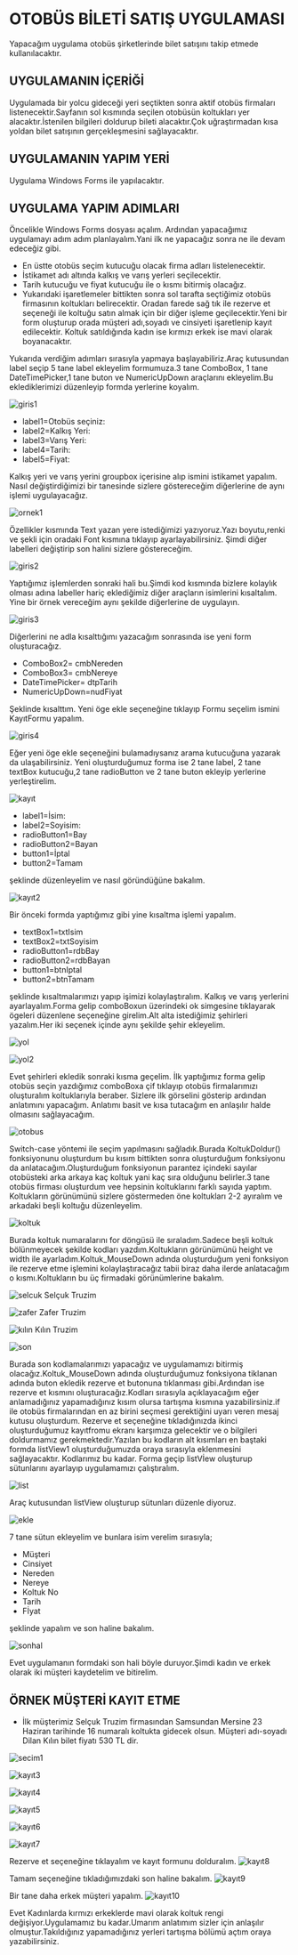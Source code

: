 # OTOBÜS BİLETİ SATIŞ UYGULAMASI
Yapacağım uygulama otobüs şirketlerinde bilet satışını takip etmede kullanılacaktır.
## UYGULAMANIN İÇERİĞİ
Uygulamada bir yolcu gideceği yeri seçtikten sonra aktif otobüs firmaları listenecektir.Sayfanın sol kısmında seçilen otobüsün koltukları yer alacaktır.İstenilen bilgileri doldurup bileti alacaktır.Çok uğraştırmadan kısa yoldan bilet satışının gerçekleşmesini sağlayacaktır.
## UYGULAMANIN YAPIM YERİ
Uygulama Windows Forms ile yapılacaktır.
## UYGULAMA YAPIM ADIMLARI
Öncelikle Windows Forms dosyası açalım. Ardından yapacağımız uygulamayı adım adım planlayalım.Yani ilk ne yapacağız sonra ne ile devam edeceğiz gibi.
  * En üstte otobüs seçim kutucuğu olacak firma adları listelenecektir.
  * İstikamet adı altında kalkış ve varış yerleri seçilecektir.
  * Tarih kutucuğu ve fiyat kutucuğu ile o kısmı bitirmiş olacağız.
  * Yukarıdaki işaretlemeler bittikten sonra sol tarafta seçtiğimiz otobüs firmasının koltukları belirecektir. Oradan farede sağ tık ile rezerve et seçeneği ile koltuğu satın almak için bir diğer işleme geçilecektir.Yeni bir form oluşturup orada müşteri adı,soyadı ve cinsiyeti işaretlenip kayıt edilecektir. Koltuk satıldığında kadın ise kırmızı erkek ise mavi olarak boyanacaktır.

Yukarıda verdiğim adımları sırasıyla yapmaya başlayabiliriz.Araç kutusundan label seçip 5 tane label ekleyelim formumuza.3 tane ComboBox, 1 tane DateTimePicker,1 tane buton ve NumericUpDown araçlarını ekleyelim.Bu eklediklerimizi düzenleyip formda yerlerine koyalım.
  
![giris1](https://github.com/dilankln/biletsatis.io/assets/102542430/c6ffa302-9f5b-4ff5-bc84-4ebe3c658d47)

+ label1=Otobüs seçiniz:
+ label2=Kalkış Yeri:
+ label3=Varış Yeri:
+ label4=Tarih:
+ label5=Fiyat:

Kalkış yeri ve varış yerini groupbox içerisine alıp ismini istikamet yapalım.
Nasıl değiştirdiğimizi bir tanesinde sizlere göstereceğim diğerlerine de aynı işlemi uygulayacağız.

![ornek1](https://github.com/dilankln/biletsatis.io/assets/102542430/df1714c0-ffb5-4d1e-bc7a-86b05ccefb0e)

Özellikler kısmında Text yazan yere istediğimizi yazıyoruz.Yazı boyutu,renki  ve şekli için oradaki Font kısmına tıklayıp ayarlayabilirsiniz.
Şimdi diğer labelleri değiştirip son halini sizlere göstereceğim.

![giris2](https://github.com/dilankln/biletsatis.io/assets/102542430/c6ae5c4e-9557-45ea-86a6-9fb9f6295a31)

Yaptığımız işlemlerden sonraki hali bu.Şimdi kod kısmında bizlere kolaylık olması adına labeller hariç eklediğimiz diğer araçların isimlerini kısaltalım. Yine bir örnek vereceğim aynı şekilde diğerlerine de uygulayın.

![giris3](https://github.com/dilankln/biletsatis.io/assets/102542430/3c910b6f-13fe-4409-9372-7dc581649ed1)

Diğerlerini ne adla kısalttığımı yazacağım sonrasında ise yeni form oluşturacağız.
+ ComboBox2= cmbNereden
+ ComboBox3= cmbNereye
+ DateTimePicker= dtpTarih
+ NumericUpDown=nudFiyat

Şeklinde kısalttım.
Yeni öge ekle seçeneğine tıklayıp Formu seçelim ismini KayıtFormu yapalım.

![giris4](https://github.com/dilankln/biletsatis.io/assets/102542430/7a60f2b8-6229-4634-826c-98ccf9a06cbd)

Eğer yeni öge ekle seçeneğini bulamadıysanız arama kutucuğuna yazarak da ulaşabilirsiniz.
Yeni oluşturduğumuz forma ise 2 tane label, 2 tane textBox kutucuğu,2 tane radioButton ve 2 tane buton ekleyip yerlerine yerleştirelim.

![kayıt](https://github.com/dilankln/biletsatis.io/assets/102542430/49f978e1-53e1-4614-970a-7b3b8b304aed)

+ label1=İsim:
+ label2=Soyisim:
+ radioButton1=Bay
+ radioButton2=Bayan
+ button1=İptal
+ button2=Tamam

şeklinde düzenleyelim ve nasıl göründüğüne bakalım.

![kayıt2](https://github.com/dilankln/biletsatis.io/assets/102542430/030ce7ad-e18c-44ab-ab99-f7f9f027cf7c)

Bir önceki formda yaptığımız gibi yine kısaltma işlemi yapalım.
 + textBox1=txtIsim
 + textBox2=txtSoyisim
 + radioButton1=rdbBay
 + radioButton2=rdbBayan
 + button1=btnIptal
 + button2=btnTamam

şeklinde kısaltmalarımızı yapıp işimizi kolaylaştıralım.
Kalkış ve varış yerlerini ayarlayalım.Forma gelip comboBoxun üzerindeki ok simgesine tıklayarak ögeleri düzenlene seçeneğine girelim.Alt alta istediğimiz şehirleri yazalım.Her iki seçenek içinde aynı şekilde şehir ekleyelim.

![yol](https://github.com/dilankln/biletsatis.io/assets/102542430/2d67ede6-7362-4098-94c9-7432dfd86206)

![yol2](https://github.com/dilankln/biletsatis.io/assets/102542430/16f2e458-c3e1-42c9-aa94-06674c3550fb)

Evet şehirleri ekledik sonraki kısma geçelim.
İlk yaptığımız forma gelip otobüs seçin yazdığımız comboBoxa çif tıklayıp otobüs firmalarımızı oluşturalım koltuklarıyla beraber.
Sizlere ilk görselini gösterip ardından anlatımını yapacağım. Anlatımı basit ve kısa tutacağım en anlaşılır halde olmasını sağlayacağım.

![otobus](https://github.com/dilankln/biletsatis.io/assets/102542430/ba47a7fd-a993-45a8-ae90-6430b29e9f03)

Switch-case yöntemi ile seçim yapılmasını sağladık.Burada KoltukDoldur() fonksiyonunu oluşturdum bu kısım bittikten sonra oluşturduğum fonksiyonu da anlatacağım.Oluşturduğum fonksiyonun parantez içindeki sayılar otobüsteki arka arkaya kaç koltuk yani kaç sıra olduğunu belirler.3 tane otobüs firması oluşturdum vee hepsinin koltuklarını farklı sayıda yaptım. Koltukların görünümünü sizlere göstermeden öne koltukları 2-2 ayıralım ve arkadaki beşli koltuğu düzenleyelim.

![koltuk](https://github.com/dilankln/biletsatis.io/assets/102542430/d2330e32-e949-4e2d-9afb-694149a73254)

Burada koltuk numaralarını for döngüsü ile sıraladım.Sadece beşli koltuk bölünmeyecek şekilde kodları yazdım.Koltukların görünümünü height ve width ile ayarladım.Koltuk_MouseDown adında oluşturduğum yeni fonksiyon ile rezerve etme işlemini kolaylaştıracağız tabii biraz daha ilerde anlatacağım o kısmı.Koltukların bu üç firmadaki görünümlerine bakalım.

![selcuk](https://github.com/dilankln/biletsatis.io/assets/102542430/0cb19ca5-c14a-4d9a-8581-3cd788425d1d)
Selçuk Truzim

![zafer](https://github.com/dilankln/biletsatis.io/assets/102542430/e985ec9b-07c7-43b6-a70f-d909d7002231)
Zafer Truzim

![kılın](https://github.com/dilankln/biletsatis.io/assets/102542430/520cd53e-4b26-4b53-90f4-8e8611f23d9b)
Kılın Truzim 

![son](https://github.com/dilankln/biletsatis.io/assets/102542430/f8b7a1a9-58b0-4665-9f1b-1e1cb3115e36)

Burada son kodlamalarımızı yapacağız ve uygulamamızı bitirmiş olacağız.Koltuk_MouseDown adında oluşturduğumuz fonksiyona tiklanan adında buton ekledik rezerve et butonuna tıklanması gibi.Ardından ise rezerve et kısmını oluşturacağız.Kodları sırasıyla açıklayacağım eğer anlamadığınız yapamadığınız kısım olursa tartışma kısmına yazabilirsiniz.if ile otobüs firmalarından en az birini seçmesi gerektiğini uyarı veren mesaj kutusu oluşturdum.
Rezerve et seçeneğine tıkladığınızda ikinci oluşturduğumuz kayıtfromu ekranı karşımıza gelecektir ve o bilgileri doldurmamız gerekmektedir.Yazılan bu kodların alt kısımları en baştaki formda listView1 oluşturduğumuzda oraya sırasıyla eklenmesini sağlayacaktır. Kodlarımız bu kadar. Forma geçip listVİew oluşturup sütunlarını ayarlayıp uygulamamızı çalıştıralım.

![list](https://github.com/dilankln/biletsatis.io/assets/102542430/8fcc709f-9174-4cd2-949e-ffa1ecb78c4e)

Araç kutusundan listView oluşturup sütunları düzenle diyoruz.

![ekle](https://github.com/dilankln/biletsatis.io/assets/102542430/6afc3c21-53f0-4c7c-be79-236f70efd70a)

7 tane sütun  ekleyelim ve bunlara isim verelim sırasıyla;
+ Müşteri
+ Cinsiyet
+ Nereden
+ Nereye
+ Koltuk No
+ Tarih
+ Fİyat

şeklinde yapalım ve son haline bakalım.

![sonhal](https://github.com/dilankln/biletsatis.io/assets/102542430/77dcba5e-e953-4245-8135-74548294f1e6)

Evet uygulamanın formdaki son hali böyle duruyor.Şimdi kadın ve erkek olarak iki müşteri kaydetelim ve bitirelim.

## ÖRNEK MÜŞTERİ KAYIT ETME

+ İlk müşterimiz Selçuk Truzim firmasından Samsundan Mersine 23 Haziran tarihinde 16 numaralı koltukta gidecek olsun. Müşteri adı-soyadı Dilan Kılın bilet fiyatı 530 TL dir.

![secim1](https://github.com/dilankln/biletsatis.io/assets/102542430/66d9c890-8baf-4e8b-bc5d-18e522f78fbf)

![kayıt3](https://github.com/dilankln/biletsatis.io/assets/102542430/8ca7747b-6a6c-4e44-b113-de6f6443ae0b)

![kayıt4](https://github.com/dilankln/biletsatis.io/assets/102542430/c8121ce9-bce4-424e-897d-7cc9fce5a7ab)

![kayıt5](https://github.com/dilankln/biletsatis.io/assets/102542430/4cda44c2-d9c7-4f34-88bd-b23eec1fd5f7)

![kayıt6](https://github.com/dilankln/biletsatis.io/assets/102542430/614c86aa-07a7-4de3-9351-e1115bd4f6ea)

![kayıt7](https://github.com/dilankln/biletsatis.io/assets/102542430/76e16d5d-86c6-4f6b-8739-f1e98e1b6c96)

Rezerve et seçeneğine tıklayalım ve kayıt formunu dolduralım.
![kayıt8](https://github.com/dilankln/biletsatis.io/assets/102542430/86b53e38-833d-461b-a076-02394cb1e6f0)

Tamam seçeneğine tıkladığımızdaki son haline bakalım.
![kayıt9](https://github.com/dilankln/biletsatis.io/assets/102542430/4477d566-2109-4603-a0b4-19ae4efa494e)

Bir tane daha erkek müşteri yapalım.
![kayıt10](https://github.com/dilankln/biletsatis.io/assets/102542430/a73bee47-9157-4340-bec6-26ad0b1afe3d)

Evet Kadınlarda kırmızı erkeklerde mavi olarak koltuk rengi değişiyor.Uygulamamız bu kadar.Umarım anlatımım sizler için anlaşılır olmuştur.Takıldığınız yapamadığınız yerleri tartışma bölümü açtım oraya yazabilirsiniz.
